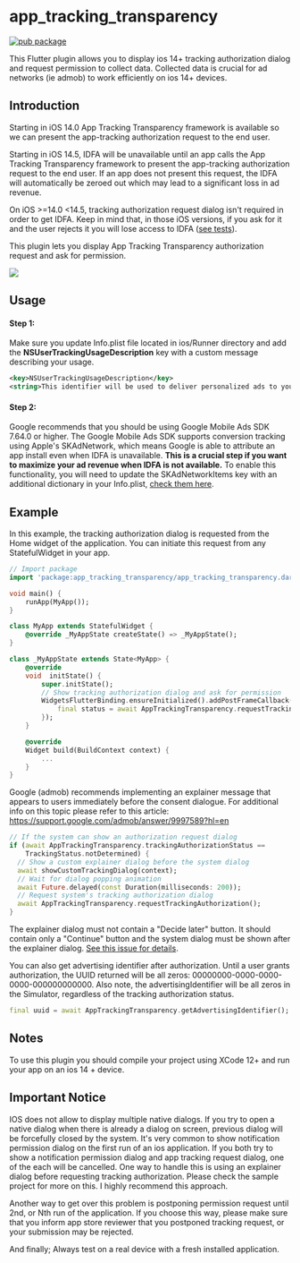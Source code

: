 
# app_tracking_transparency

[![pub package](https://img.shields.io/pub/v/app_tracking_transparency.svg)](https://pub.dev/packages/app_tracking_transparency)

This Flutter plugin allows you to display ios 14+ tracking authorization dialog and request permission to collect data. Collected data is crucial for ad networks (ie admob) to work efficiently on ios 14+ devices.

## Introduction

Starting in iOS 14.0 App Tracking Transparency framework is available so we can present the app-tracking authorization request to the end user.

Starting in iOS 14.5, IDFA will be unavailable until an app calls the App Tracking Transparency framework to present the app-tracking authorization request to the end user. If an app does not present this request, the IDFA will automatically be zeroed out which may lead to a significant loss in ad revenue.

On iOS >=14.0 <14.5, tracking authorization request dialog isn't required in order to get IDFA. Keep in mind that, in those iOS versions, if you ask for it and the user rejects it you will lose access to IDFA ([see tests](https://github.com/deniza/app_tracking_transparency/pull/6#issuecomment-808964367)).

This plugin lets you display App Tracking Transparency authorization request and ask for permission.

<div align="left">
    <img src="https://github.com/deniza/app_tracking_transparency/raw/master/images/dialog.png">
</div>

## Usage

#### Step 1:
Make sure you update Info.plist file located in ios/Runner directory and add the **NSUserTrackingUsageDescription** key with a custom message describing your usage.
```xml
<key>NSUserTrackingUsageDescription</key>
<string>This identifier will be used to deliver personalized ads to you.</string>
```
#### Step 2:
Google recommends that you should be using Google Mobile Ads SDK 7.64.0 or higher. The Google Mobile Ads SDK supports conversion tracking using Apple's SKAdNetwork, which means Google is able to attribute an app install even when IDFA is unavailable. **This is a crucial step if you want to maximize your ad revenue when IDFA is not available.** To enable this functionality, you will need to update the SKAdNetworkItems key with an additional dictionary in your Info.plist, [check them here](https://developers.google.com/admob/ios/ios14#skadnetwork).

## Example
In this example, the tracking authorization dialog is requested from the Home widget of the application. You can initiate this request from any StatefulWidget in your app.
``` dart
// Import package
import 'package:app_tracking_transparency/app_tracking_transparency.dart';

void main() {
    runApp(MyApp());
}

class MyApp extends StatefulWidget {
    @override _MyAppState createState() => _MyAppState();
}

class _MyAppState extends State<MyApp> {
    @override
    void  initState() {
        super.initState();
        // Show tracking authorization dialog and ask for permission
        WidgetsFlutterBinding.ensureInitialized().addPostFrameCallback((_) async { 
            final status = await AppTrackingTransparency.requestTrackingAuthorization();
        });     
    }

    @override
    Widget build(BuildContext context) {
        ...
    }
}


```

Google (admob) recommends implementing an explainer message that appears to users immediately before the consent dialogue. For additional info on this topic please refer to this article: https://support.google.com/admob/answer/9997589?hl=en
```dart
// If the system can show an authorization request dialog
if (await AppTrackingTransparency.trackingAuthorizationStatus ==
    TrackingStatus.notDetermined) {
  // Show a custom explainer dialog before the system dialog
  await showCustomTrackingDialog(context);
  // Wait for dialog popping animation
  await Future.delayed(const Duration(milliseconds: 200));
  // Request system's tracking authorization dialog
  await AppTrackingTransparency.requestTrackingAuthorization();
}
```

The explainer dialog must not contain a "Decide later" button. It should contain only a "Continue" button and the system dialog must be shown after the explainer dialog. [See this issue for details](https://github.com/deniza/app_tracking_transparency/issues/27).

You can also get advertising identifier after authorization. Until a user grants authorization, the UUID returned will be all zeros: 00000000-0000-0000-0000-000000000000. Also note, the advertisingIdentifier will be all zeros in the Simulator, regardless of the tracking authorization status.
```dart
final uuid = await AppTrackingTransparency.getAdvertisingIdentifier();
``` 

## Notes
To use this plugin you should compile your project using XCode 12+ and run your app on an ios 14 + device.

## Important Notice

IOS does not allow to display multiple native dialogs. If you try to open a native dialog when there is already a dialog on screen, previous dialog will be forcefully closed by the system. It's very common to show notification permission dialog on the first run of an ios application. If you both try to show a notification permission dialog and app tracking request dialog, one of the each will be cancelled. One way to handle this is using an explainer dialog before requesting tracking authorization. Please check the sample project for more on this. I highly recommend this approach.

Another way to get over this problem is postponing permission request until 2nd, or Nth run of the application. If you choose this way, please make sure that you inform app store reviewer that you postponed tracking request, or your submission may be rejected.

And finally; Always test on a real device with a fresh installed application.
